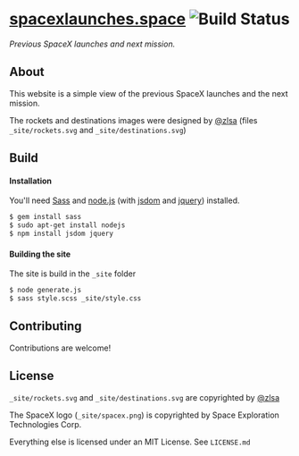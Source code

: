 # [spacexlaunches.space](https://spacexlaunches.space) ![Build Status](https://app.wercker.com/status/e366cbd8bb135fc76e3be74ddc7fd974/s/master)
*Previous SpaceX launches and  next mission.*

## About
This website is a simple view of the previous SpaceX launches and the next mission.

The rockets and destinations images were designed by [@zlsa](https://github.com/zlsa/) (files ```_site/rockets.svg``` and ```_site/destinations.svg```)

## Build
#### Installation
You'll need [Sass](http://sass-lang.com/) and [node.js](https://nodejs.org/) (with [jsdom](https://github.com/tmpvar/jsdom) and [jquery](https://jquery.com/)) installed.

```bash
$ gem install sass
$ sudo apt-get install nodejs
$ npm install jsdom jquery
```

#### Building the site
The site is build in the ```_site``` folder
```bash
$ node generate.js
$ sass style.scss _site/style.css
```

## Contributing
Contributions are welcome!

## License
```_site/rockets.svg``` and ```_site/destinations.svg``` are copyrighted by [@zlsa](https://github.com/zlsa/)

The SpaceX logo (```_site/spacex.png```) is copyrighted by Space Exploration Technologies Corp.

Everything else is licensed under an MIT License. See ```LICENSE.md```
